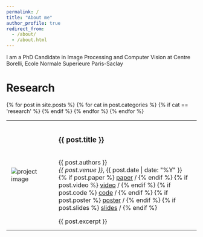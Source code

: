 ```yaml
---
permalink: /
title: "About me"
author_profile: true
redirect_from: 
  - /about/
  - /about.html
---
```

I am a PhD Candidate in Image Processing and Computer Vision at Centre Borelli, Ecole Normale Superieure Paris-Saclay

Research
======
<table style="border-collapse: collapse; width: 100%;">
  {% for post in site.posts %}
    {% for cat in post.categories %}
      {% if cat == 'research' %}
        <tr style="border: none;">
          <td style="padding:2.5%;width:25%;vertical-align:middle;min-width:120px;border: none;">
            <img src="{{ post.image }}" alt="project image" style="width:auto; height:auto; max-width:100%;" />
          </td>
          <td style="padding:2.5%;width:75%;vertical-align:middle;border: none;">
            <h3>{{ post.title }}</h3>
            <br>
            {{ post.authors }}
            <br>
            <em>{{ post.venue }}</em>, {{ post.date | date: "%Y" }}
            <br>
            {% if post.paper %}
              <a href="{{ post.paper }}">paper</a> /
            {% endif %}
            {% if post.video %}
              <a href="{{ post.video }}">video</a> /
            {% endif %}
            {% if post.code %}
              <a href="{{ post.code }}">code</a> /
            {% endif %}
            {% if post.poster %}
              <a href="{{ post.poster }}">poster</a> /
            {% endif %}
            {% if post.slides %}
              <a href="{{ post.slides }}">slides</a> /
            {% endif %}
            <p></p>
            {{ post.excerpt }}
          </td>
        </tr>
      {% endif %}
    {% endfor %}
  {% endfor %}
</table>
